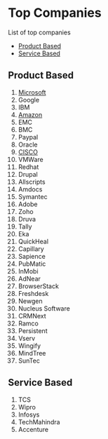 # Top Companies
List of top companies

 - [Product Based](#product-based)
 - [Service Based](#service-based)

## Product Based
1.  [Microsoft](https://www.geeksforgeeks.org/microsoft-recruitment-process/)
2.  Google
3.  IBM
4.  [Amazon](https://www.geeksforgeeks.org/amazon-recruitment-process)
5.  EMC
6.  BMC
7.  Paypal
8.  Oracle
9.  [CISCO](https://www.geeksforgeeks.org/cisco-recruitment-process/)
10.  VMWare
11.  Redhat
12.  Drupal
13.  Allscripts
14.  Amdocs
15.  Symantec
16.  Adobe
17. Zoho
18.  Druva
19.  Tally
20.  Eka
21.  QuickHeal
22.  Capillary
23.  Sapience
24.  PubMatic
25.  InMobi
26.  AdNear
27.  BrowserStack
28.  Freshdesk
29.  Newgen
30.  Nucleus Software
31.  CRMNext
32.  Ramco
33.  Persistent
34.  Vserv
35.  Wingify
36.  MindTree
37.  SunTec

## Service Based
 1. TCS
 2. Wipro
 3. Infosys
 4. TechMahindra
 5. Accenture
